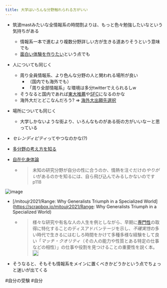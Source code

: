```yaml
---
title: 大学はいろんな分野触れられる方がいい
---
```


* 筑波mastみたいな全情報系の時間割よりは、もっと色々勉強したいなという気持ちがある
  
  * 情報系一本で進むより複数分野詳しい方が生きる道ありそうという意味でも
  * [面白い体験を作りたい](%E9%9D%A2%E7%99%BD%E3%81%84%E4%BD%93%E9%A8%93%E3%82%92%E4%BD%9C%E3%82%8A%E3%81%9F%E3%81%84.md)という点でも
* 人についても同じく
  
  * 周り全員情報系、より色んな分野の人と関われる場所が良い
    * （国内でも海外でも）
    * 「周り全部情報系」な環境は多分twitterでえられるしw
  * そうなると国内であれば[東大推薦](%E6%9D%B1%E5%A4%A7%E6%8E%A8%E8%96%A6.md)や[SFC](SFC.md)になるのかな
  * 海外大だとどこなんだろう? => [海外大出願先選択](%E6%B5%B7%E5%A4%96%E5%A4%A7%E5%87%BA%E9%A1%98%E5%85%88%E9%81%B8%E6%8A%9E.md)
* 場所についても同じく
  
  * 大学しかないような街より、いろんなものがある街の方がいいなーと思っている
* *セレンディピティ*ってやつなのかな(?)

* [多分野の考え方を知る](%E5%A4%9A%E5%88%86%E9%87%8E%E3%81%AE%E8%80%83%E3%81%88%E6%96%B9%E3%82%92%E7%9F%A5%E3%82%8B.md)

* [自在化身体論](%E8%87%AA%E5%9C%A8%E5%8C%96%E8%BA%AB%E4%BD%93%E8%AB%96.md)
  
  * 
     > 
     > 未知の研究分野が自分の性に合うのか、情熱を注ぐだけの*やりがい*があるのかを知るには、自ら飛び込んでみるしかないのです p118

![image](https://gyazo.com/7ba42c411504eed25f0e76c8d932020c/thumb/1000)

* \[/mitoujr2021/Range: Why Generalists Triumph in a Specialized World\](https://scrapbox.io/mitoujr2021/Range: Why Generalists Triumph in a Specialized World)
  
  * 
     > 
     > 様々な研究や有名な人の人生を例としながら、早期に[専門性](%E5%B0%82%E9%96%80%E6%80%A7.md)の取得に特化することのディスアドバンテージを示し、*不確実性*の多い時代で生きるにはむしろ時間をかけて多種多様な経験をして良い「*マッチ・クオリティ*（その人の能力や性質とある特定の仕事などの相性）」の仕事や役割を見つけることの重要性を説く本。<img src='https://scrapbox.io/api/pages/blu3mo-public/ukkaripon/icon' alt='ukkaripon.icon' height="19.5"/>

* そうなると、そもそも情報系をメインに置くべきかどうかという点でちょっと迷いが出てくる

\#自分の受験
\#自分
